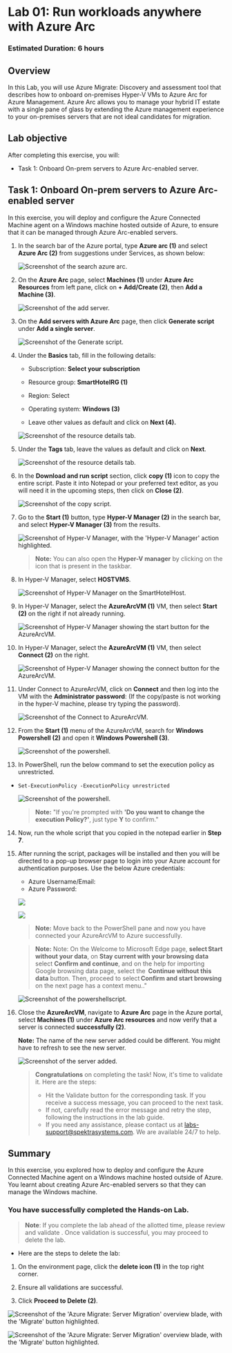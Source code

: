 # Lab 01: Run workloads anywhere with Azure Arc

### Estimated Duration: 6 hours

## Overview

In this Lab, you will use Azure Migrate: Discovery and assessment tool that describes how to onboard on-premises Hyper-V VMs to Azure Arc for Azure Management.
Azure Arc allows you to manage your hybrid IT estate with a single pane of glass by extending the Azure management experience to your on-premises servers that are not ideal candidates for migration. 

## Lab objective

After completing this exercise, you will:
- Task 1: Onboard On-prem servers to Azure Arc-enabled server.

## Task 1: Onboard On-prem servers to Azure Arc-enabled server

In this exercise, you will deploy and configure the Azure Connected Machine agent on a Windows machine hosted outside of Azure, to ensure that it can be managed through Azure Arc-enabled servers.

1. In the search bar of the Azure portal, type **Azure arc (1)** and select **Azure Arc (2)** from suggestions under Services, as shown below:
   
    ![Screenshot of the search azure arc.](Images/image70.png "search azure arc")
   
2. On the **Azure Arc** page, select **Machines (1)** under **Azure Arc Resources** from left pane, click on **+ Add/Create (2)**, then **Add a Machine (3)**.
    
    ![Screenshot of the add server.](Images/image71.png "add server")
    
3. On the **Add servers with Azure Arc** page, then click **Generate script** under **Add a single server**.

    ![Screenshot of the Generate script.](Images/image72.png "Generate script")
    
4. Under the **Basics** tab, fill in the following details:
     
   - Subscription: **Select your subscription**
    
   - Resource group: **SmartHotelRG (1)**
  
   - Region: Select **<inject key="Region" enableCopy="false" />**
   
   - Operating system: **Windows (3)**
   
   - Leave other values as default and click on **Next (4).**

    ![Screenshot of the resource details tab.](Images/image73new.png "resource details tab")

5. Under the **Tags** tab, leave the values as default and click on **Next**.

    ![Screenshot of the resource details tab.](Images/image74.png "resource details tab")

6. In the **Download and run script** section, click **copy (1)** icon to copy the entire script. Paste it into Notepad or your preferred text editor, as you will need it in the upcoming steps, then click on **Close (2)**.

    ![Screenshot of the copy script.](Images/image75.png "copy script")
    
7. Go to the **Start (1)** button, type **Hyper-V Manager (2)** in the search bar, and select **Hyper-V Manager (3)** from the results.

    ![Screenshot of Hyper-V Manager, with the 'Hyper-V Manager' action highlighted.](Images/upd-hyper-v-managernew.png "Hyper-V Manager")

   > **Note:** You can also open the **Hyper-V manager** by clicking on the icon that is present in the taskbar. 
    
8. In Hyper-V Manager, select **HOSTVMS<inject key="DeploymentID" enableCopy="false" />**. 
  
    ![Screenshot of Hyper-V Manager on the SmartHotelHost.](Images/image77new.png "Hyper-V Manager")
    
9. In Hyper-V Manager, select the **AzureArcVM (1)** VM, then select **Start (2)** on the right if not already running.

    ![Screenshot of Hyper-V Manager showing the start button for the AzureArcVM.](Images/image78new.png "Start AzureArcVM")    
    
10. In Hyper-V Manager, select the **AzureArcVM (1)** VM, then select **Connect (2)** on the right.

    ![Screenshot of Hyper-V Manager showing the connect button for the AzureArcVM.](Images/image79new.png "Connect to AzureArcVM")  


11. Under Connect to AzureArcVM, click on **Connect** and then log into the VM with the **Administrator password**: **<inject key="SmartHotel Admin Password" />** (If the copy/paste is not working in the hyper-V machine, please try typing the password).
 
    ![Screenshot of the Connect to AzureArcVM.](Images/image80new.png)
    
12. From the **Start (1)** menu of the AzureArcVM, search for **Windows Powershell (2)** and open it **Windows Powershell (3)**.

    ![Screenshot of the powershell.](Images/upd-powershellnew.png)
      
13. In PowerShell, run the below command to set the execution policy as unrestricted.

   * ```
     Set-ExecutionPolicy -ExecutionPolicy unrestricted
     ```
     
        ![Screenshot of the powershell.](Images/upd-powershellnew2.png)

        > **Note:** "If you're prompted with **'Do you want to change the execution Policy?'**, just type **Y** to confirm."
   

14. Now, run the whole script that you copied in the notepad earlier in **Step 7**.

1. After running the script, packages will be installed and then you will be directed to a pop-up browser page to login into your Azure account for authentication purposes. Use the below Azure credentials:

    * Azure Username/Email: <inject key="AzureAdUserEmail"></inject> 
    * Azure Password: <inject key="AzureAdUserPassword"></inject> 

    ![](./Images/GS2new.png)

    ![](./Images/GS3new.png)

   > **Note:** Move back to the PowerShell pane and now you have connected your AzureArcVM to Azure successfully.
   
   > **Note:** Note: On the Welcome to Microsoft Edge page, **select Start without your data**, on **Stay current with your browsing data** select **Confirm and continue**, and on the help for importing Google browsing data page, select the  **Continue without this data** button. Then, proceed to select **Confirm and start browsing** on the next page has a context menu.."
   
    ![Screenshot of the powershellscript.](Images/upd-packagenew.png)
     
 1. Close the **AzureArcVM**, navigate to **Azure Arc** page in the Azure portal, select **Machines (1)** under **Azure Arc resources** and now verify that a server is connected **successfully (2)**.

    **Note:** The name of the new server added could be different. You might have to refresh to see the new server.
    
    ![Screenshot of the server added.](Images/machines_2new.png)

    > **Congratulations** on completing the task! Now, it's time to validate it. Here are the steps:
    > - Hit the Validate button for the corresponding task. If you receive a success message, you can proceed to the next task. 
    > - If not, carefully read the error message and retry the step, following the instructions in the lab guide.
    > - If you need any assistance, please contact us at labs-support@spektrasystems.com. We are available 24/7 to help.

    <validation step="05a7a390-6121-4c68-ae18-dea094999056" />
    
## Summary 

In this exercise, you explored how to deploy and configure the Azure Connected Machine agent on a Windows machine hosted outside of Azure. You learnt  about creating Azure Arc-enabled servers so that they can manage the Windows machine.

### You have successfully completed the Hands-on Lab.

>**Note**: If you complete the lab ahead of the allotted time, please review and validate . Once validation is successful, you may proceed to delete the lab.

- Here are the steps to delete the lab:

1. On the environment page, click the **delete icon (1)** in the top right corner.
   
2. Ensure all validations are successful.
   
3. Click **Proceed to Delete (2)**.

![Screenshot of the 'Azure Migrate: Server Migration' overview blade, with the 'Migrate' button highlighted.](Images/dlt-1.jpg "Replication summary")

![Screenshot of the 'Azure Migrate: Server Migration' overview blade, with the 'Migrate' button highlighted.](Images/dlt-2.jpg "Replication summary")
